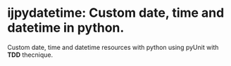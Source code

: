 # ijpydatetime: Custom date, time and datetime in python.


Custom date, time and datetime resources with python using  pyUnit with **TDD** thecnique.
